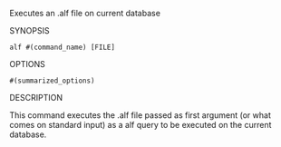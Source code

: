 
Executes an .alf file on current database

SYNOPSIS

    alf #(command_name) [FILE]

OPTIONS

    #(summarized_options)

DESCRIPTION

This command executes the .alf file passed as first argument (or what comes
on standard input) as a alf query to be executed on the current database.

